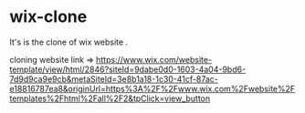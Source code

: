 # wix-clone
It's  is the clone of wix website .


cloning website link => https://www.wix.com/website-template/view/html/2846?siteId=9dabe0d0-1603-4a04-9bd6-7d9d9ca9e9cb&metaSiteId=3e8b1a18-1c30-41cf-87ac-e18816787ea8&originUrl=https%3A%2F%2Fwww.wix.com%2Fwebsite%2Ftemplates%2Fhtml%2Fall%2F2&tpClick=view_button



